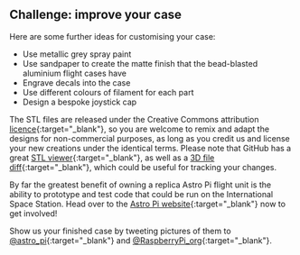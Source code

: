 ## Challenge: improve your case

Here are some further ideas for customising your case:

- Use metallic grey spray paint
- Use sandpaper to create the matte finish that the bead-blasted aluminium flight cases have
- Engrave decals into the case
- Use different colours of filament for each part
- Design a bespoke joystick cap

The STL files are released under the Creative Commons attribution [licence](http://creativecommons.org/licenses/by-sa/4.0/){:target="_blank"}, so you are welcome to remix and adapt the designs for non-commercial purposes, as long as you credit us and license your new creations under the identical terms. Please note that GitHub has a great [STL viewer](https://github.com/blog/1465-stl-file-viewing){:target="_blank"}, as well as a [3D file diff](https://github.com/blog/1633-3d-file-diffs){:target="_blank"}, which could be useful for tracking your changes.

By far the greatest benefit of owning a replica Astro Pi flight unit is the ability to prototype and test code that could be run on the International Space Station. Head over to the [Astro Pi website](https://astro-pi.org/){:target="_blank"} now to get involved!

Show us your finished case by tweeting pictures of them to [@astro_pi](https://twitter.com/astro_pi){:target="_blank"} and [@RaspberryPi_org](https://twitter.com/Raspberry_Pi){:target="_blank"}.
